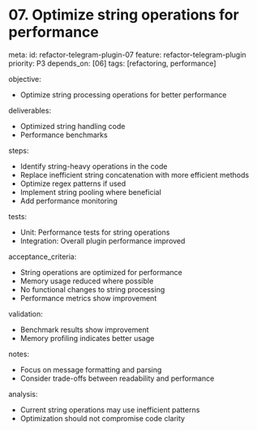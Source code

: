 # 07. Optimize string operations for performance

meta:
id: refactor-telegram-plugin-07
feature: refactor-telegram-plugin
priority: P3
depends_on: [06]
tags: [refactoring, performance]

objective:

- Optimize string processing operations for better performance

deliverables:

- Optimized string handling code
- Performance benchmarks

steps:

- Identify string-heavy operations in the code
- Replace inefficient string concatenation with more efficient methods
- Optimize regex patterns if used
- Implement string pooling where beneficial
- Add performance monitoring

tests:

- Unit: Performance tests for string operations
- Integration: Overall plugin performance improved

acceptance_criteria:

- String operations are optimized for performance
- Memory usage reduced where possible
- No functional changes to string processing
- Performance metrics show improvement

validation:

- Benchmark results show improvement
- Memory profiling indicates better usage

notes:

- Focus on message formatting and parsing
- Consider trade-offs between readability and performance

analysis:

- Current string operations may use inefficient patterns
- Optimization should not compromise code clarity
